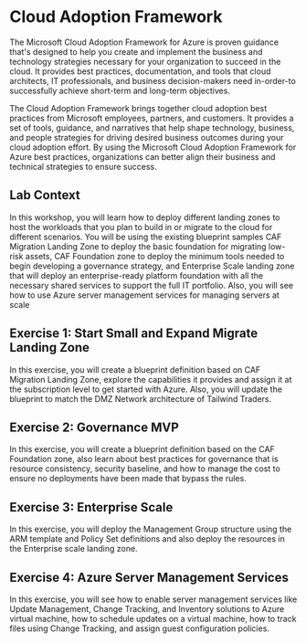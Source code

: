 # Cloud Adoption Framework

The Microsoft Cloud Adoption Framework for Azure is proven guidance that's designed to help you create and implement the business and technology strategies necessary for your organization to succeed in the cloud. It provides best practices, documentation, and tools that cloud architects, IT professionals, and business decision-makers need in-order-to successfully achieve short-term and long-term objectives.

The Cloud Adoption Framework brings together cloud adoption best practices from Microsoft employees, partners, and customers. It provides a set of tools, guidance, and narratives that help shape technology, business, and people strategies for driving desired business outcomes during your cloud adoption effort. By using the Microsoft Cloud Adoption Framework for Azure best practices, organizations can better align their business and technical strategies to ensure success.

## Lab Context 	

In this workshop, you will learn how to deploy different landing zones to host the workloads that you plan to build in or migrate to the cloud for different scenarios. You will be using the existing blueprint samples CAF Migration Landing Zone to deploy the basic foundation for migrating low-risk assets, CAF Foundation zone to deploy the minimum tools needed to begin developing a governance strategy, and Enterprise Scale landing zone that will deploy an enterprise-ready platform foundation with all the necessary shared services to support the full IT portfolio. Also, you will see how to use Azure server management services for managing servers at scale

## Exercise 1: Start Small and Expand Migrate Landing Zone 	

In this exercise, you will create a blueprint definition based on CAF Migration Landing Zone, explore the capabilities it provides and assign it at the subscription level to get started with Azure. Also, you will update the blueprint to match the DMZ Network architecture of Tailwind Traders. 	

## Exercise 2: Governance MVP	

In this exercise, you will create a blueprint definition based on the CAF Foundation zone, also learn about best practices for governance that is resource consistency, security baseline, and how to manage the cost to ensure no deployments have been made that bypass the rules.

## Exercise 3: Enterprise Scale  	

In this exercise, you will deploy the Management Group structure using the ARM template and Policy Set definitions and also deploy the resources in the Enterprise scale landing zone.	

## Exercise 4: Azure Server Management Services 	

In this exercise, you will see how to enable server management services like Update Management, Change Tracking, and Inventory solutions to Azure virtual machine, how to schedule updates on a virtual machine, how to track files using Change Tracking, and assign guest configuration policies.


